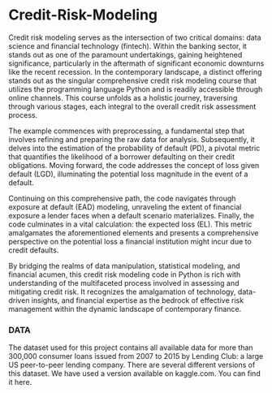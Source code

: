 # Credit-Risk-Modeling

Credit risk modeling serves as the intersection of two critical domains: data science and financial technology (fintech).
Within the banking sector, it stands out as one of the paramount undertakings, gaining heightened significance, particularly in the aftermath
of significant economic downturns like the recent recession. In the contemporary landscape, a distinct offering stands out as the singular
comprehensive credit risk modeling course that utilizes the programming language Python and is readily accessible through online channels.
This course unfolds as a holistic journey, traversing through various stages, each integral to the overall credit risk assessment process.

The example commences with preprocessing, a fundamental step that involves refining and preparing the raw data for analysis.
Subsequently, it delves into the estimation of the probability of default (PD), a pivotal metric that quantifies the likelihood
of a borrower defaulting on their credit obligations. Moving forward, the code addresses the concept of loss given default (LGD),
illuminating the potential loss magnitude in the event of a default.

Continuing on this comprehensive path, the code navigates through exposure at default (EAD) modeling, unraveling the extent of financial exposure
a lender faces when a default scenario materializes. Finally, the code culminates in a vital calculation: the expected loss (EL).
This metric amalgamates the aforementioned elements and presents a comprehensive perspective on the potential loss a financial institution might incur due to credit defaults.

By bridging the realms of data manipulation, statistical modeling, and financial acumen, this credit risk modeling code in Python
is rich with understanding of the multifaceted process involved in assessing and mitigating credit risk.
It recognizes the amalgamation of technology, data-driven insights, and financial expertise as the bedrock of effective risk management
within the dynamic landscape of contemporary finance.

### DATA

The dataset used for this project contains all available data for more than 300,000 consumer loans issued from 2007 to 2015 by Lending Club: a large US peer-to-peer lending company. There are several different versions of this dataset. We have used a version available on kaggle.com. You can find it here.

